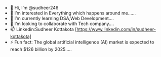 - 👋 Hi, I’m @sudheer246
- 👀 I’m interested in Everything which happens around me......
- 🌱 I’m currently learning DSA,Web Development....
- 💞️ I’m looking to collaborate with Tech company....
- 📫 Linkedin:Sudheer Kottakota  [https://www.linkedin.com/in/sudheer-kottakota]
- ⚡ Fun fact: The global artificial intelligence (AI) market is expected to reach $126 billion by 2025.....

<!---
sudheer246/sudheer246 is a ✨ special ✨ repository because its `README.md` (this file) appears on your GitHub profile.
You can click the Preview link to take a look at your changes.
--->
